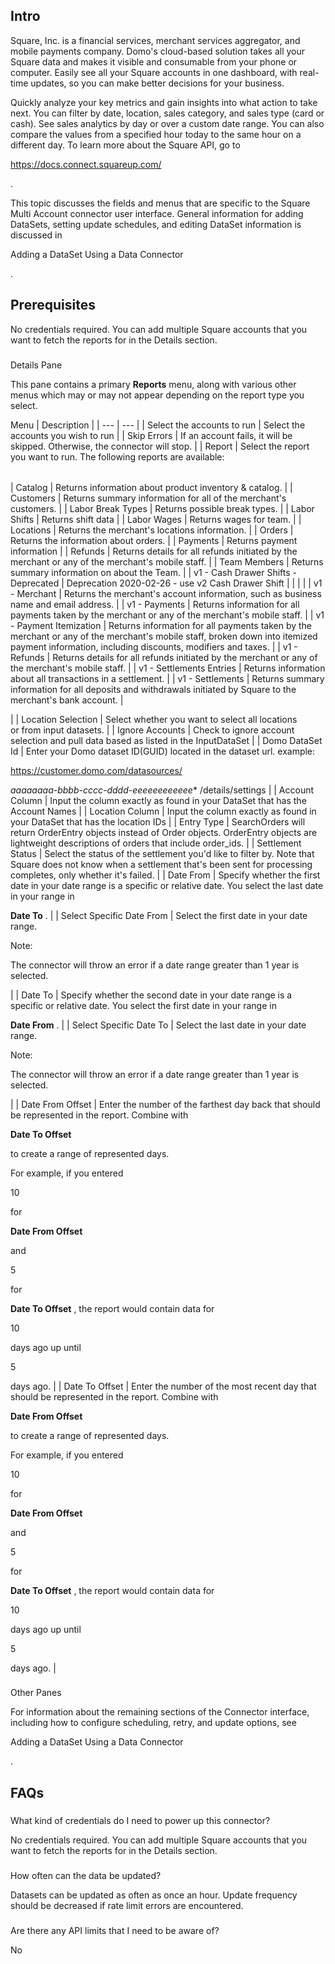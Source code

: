

Intro
-------

Square, Inc. is a financial services, merchant services aggregator, and mobile payments company. Domo's cloud-based solution takes all your Square data and makes it visible and consumable from your phone or computer. Easily see all your Square accounts in one dashboard, with real-time updates, so you can make better decisions for your business.


 Quickly analyze your key metrics and gain insights into what action to take next. You can filter by date, location, sales category, and sales type (card or cash). See sales analytics by day or over a custom date range. You can also compare the values from a specified hour today to the same hour on a different day. To learn more about the Square API, go to

https://docs.connect.squareup.com/

.


 This topic discusses the fields and menus that are specific to the Square Multi Account connector user interface. General information for adding DataSets, setting update schedules, and editing DataSet information is discussed in

Adding a DataSet Using a Data Connector

.


 Prerequisites
---------------


 No credentials required. You can add multiple Square accounts that you want to fetch the reports for in the Details section.


###
 Details Pane

This pane contains a primary
 **Reports**
 menu, along with various other menus which may or may not appear depending on the report type you select.


 Menu
  |
 Description
  |
| --- | --- |
|
 Select the accounts to run
  |
 Select the accounts you wish to run
  |
|
 Skip Errors
  |
 If an account fails, it will be skipped. Otherwise, the connector will stop.
  |
|
 Report
  |
 Select the report you want to run. The following reports are available:


|  |  |
| --- | --- |
|
 Catalog
  |
 Returns information about product inventory & catalog.
  |
|
 Customers
  |
 Returns summary information for all of the merchant's customers.
  |
|
 Labor Break Types
  |
 Returns possible break types.
  |
|
 Labor Shifts
  |
 Returns shift data
  |
|
 Labor Wages
  |
 Returns wages for team.
  |
|
 Locations
  |
 Returns the merchant's locations information.
  |
|
 Orders
  |
 Returns the information about orders.
  |
|
 Payments
  |
 Returns payment information
  |
|
 Refunds
  |
 Returns details for all refunds initiated by the merchant or any of the merchant's mobile staff.
  |
|
 Team Members
  |
 Returns summary information on about the Team.
  |
|
 v1 - Cash Drawer Shifts - Deprecated
  |
 Deprecation 2020-02-26 - use v2 Cash Drawer Shift
  |
|  |  |
|
 v1 - Merchant
  |
 Returns the merchant's account information, such as business name and email address.
  |
|
 v1 - Payments
  |
 Returns information for all payments taken by the merchant or any of the merchant's mobile staff.
  |
|
 v1 - Payment Itemization
  |
 Returns information for all payments taken by the merchant or any of the merchant's mobile staff, broken down into itemized payment information, including discounts, modifiers and taxes.
  |
|
 v1 - Refunds
  |
 Returns details for all refunds initiated by the merchant or any of the merchant's mobile staff.
  |
|
 v1 - Settlements Entries
  |
 Returns information about all transactions in a settlement.
  |
|
 v1 - Settlements
  |
 Returns summary information for all deposits and withdrawals initiated by Square to the merchant's bank account.
  |

|
|
 Location Selection
  |
 Select whether you want to select all locations or from input datasets.
  |
|
 Ignore Accounts
  |
 Check to ignore account selection and pull data based as listed in the InputDataSet
  |
|
 Domo DataSet Id
  |
 Enter your Domo dataset ID(GUID) located in the dataset url. example:

https://customer.domo.com/datasources/

*aaaaaaaa-bbbb-cccc-dddd-eeeeeeeeeeee**
 /details/settings
  |
|
 Account Column
  |
 Input the column exactly as found in your DataSet that has the Account Names
  |
|
 Location Column
  |
 Input the column exactly as found in your DataSet that has the location IDs
  |
|
 Entry Type
  |
 SearchOrders will return OrderEntry objects instead of Order objects. OrderEntry objects are lightweight descriptions of orders that include order\_ids.
  |
|
 Settlement Status
  |
 Select the status of the settlement you'd like to filter by. Note that Square does not know when a settlement that's been sent for processing completes, only whether it's failed.
  |
|
 Date From
  |
 Specify whether the first date in your date range is a specific or relative date. You select the last date in your range in


**Date To**
 .
  |
|
 Select Specific Date From
  |
 Select the first date in your date range.


 Note:


 The connector will throw an error if a date range greater than 1 year is selected.


 |
|
 Date To
  |
 Specify whether the second date in your date range is a specific or relative date. You select the first date in your range in


**Date From**
 .
  |
|
 Select Specific Date To
  |
 Select the last date in your date range.


 Note:


 The connector will throw an error if a date range greater than 1 year is selected.


 |
|
 Date From Offset
  |
 Enter the number of the farthest day back that should be represented in the report. Combine with


**Date To Offset**


 to create a range of represented days.


 For example, if you entered

10

for


**Date From Offset**


 and

5

for


**Date To Offset**
 , the report would contain data for

10

days ago up until

5

days ago.
  |
|
 Date To Offset
  |
 Enter the number of the most recent day that should be represented in the report. Combine with


**Date From Offset**


 to create a range of represented days.


 For example, if you entered

10

for


**Date From Offset**


 and

5

for


**Date To Offset**
 , the report would contain data for

10

days ago up until

5

days ago.
  |


###
 Other Panes

For information about the remaining sections of the Connector interface, including how to configure scheduling, retry, and update options, see

Adding a DataSet Using a Data Connector

.


 FAQs
------

###

What kind of credentials do I need to power up this connector?

No credentials required. You can add multiple Square accounts that you want to fetch the reports for in the Details section.

###

How often can the data be updated?

Datasets can be updated as often as once an hour. Update frequency should be decreased if rate limit errors are encountered.

###

Are there any API limits that I need to be aware of?

No


